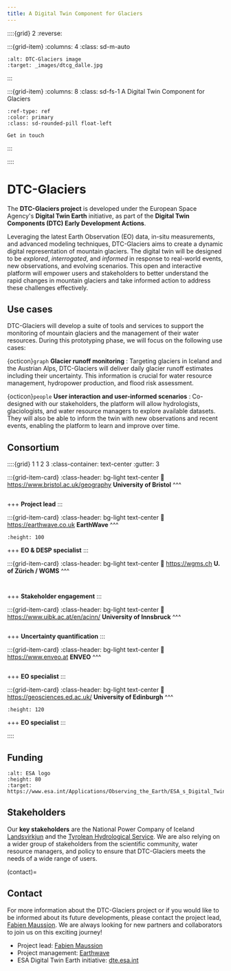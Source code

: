 ```yaml
---
title: A Digital Twin Component for Glaciers
---
```


::::{grid} 2
:reverse:

:::{grid-item}
:columns: 4
:class: sd-m-auto

```{image} img/dtcg_dalle_small.jpg
:alt: DTC-Glaciers image
:target: _images/dtcg_dalle.jpg
```

:::

:::{grid-item}
:columns: 8
:class: sd-fs-1
A Digital Twin Component for Glaciers

```{button-ref} contact
:ref-type: ref
:color: primary
:class: sd-rounded-pill float-left

Get in touch
```

:::

::::

# DTC-Glaciers

The **DTC-Glaciers project** is developed under the European Space Agency's **Digital Twin Earth** initiative, as part of the **Digital Twin Components (DTC) Early Development Actions**.

Leveraging the latest Earth Observation (EO) data, in-situ measurements, and advanced modeling techniques, DTC-Glaciers aims to create a dynamic digital representation of mountain glaciers. The digital twin will be designed to be *explored*, *interrogated*, and *informed* in response to real-world events, new observations, and evolving scenarios. This open and interactive platform will empower users and stakeholders to better understand the rapid changes in mountain glaciers and take informed action to address these challenges effectively.


## Use cases

DTC-Glaciers will develop a suite of tools and services to support the monitoring of mountain glaciers and the management of their water resources. During this prototyping phase, we will focus on the following use cases:

{octicon}`graph` **Glacier runoff monitoring**
: Targeting glaciers in Iceland and the Austrian Alps, DTC-Glaciers will deliver daily glacier runoff estimates including their uncertainty. This information is crucial for water resource management, hydropower production, and flood risk assessment.

{octicon}`people` **User interaction and user-informed scenarios**
: Co-designed with our stakeholders, the platform will allow hydrologists, glaciologists, and water resource managers to explore available datasets. They will also be able to inform the twin with new observations and recent events, enabling the platform to learn and improve over time.

## Consortium

::::{grid} 1 1 2 3
:class-container: text-center
:gutter: 3

:::{grid-item-card}
:class-header: bg-light text-center
:link: https://www.bristol.ac.uk/geography
**University of Bristol**
^^^
```{image} img/logos/UoB.svg
```

+++
**Project lead**
:::

:::{grid-item-card}
:class-header: bg-light text-center
:link: https://earthwave.co.uk
**EarthWave**
^^^
```{image} img/logos/earthwave.png
:height: 100
```

+++
**EO & DESP specialist**
:::

:::{grid-item-card}
:class-header: bg-light text-center
:link: https://wgms.ch
**U. of Zürich / WGMS**
^^^
```{image} img/logos/UoZ.png
```

```{image} img/logos/wgms.png
```

+++
**Stakeholder engagement**
:::

:::{grid-item-card}
:class-header: bg-light text-center
:link: https://www.uibk.ac.at/en/acinn/
**University of Innsbruck**
^^^
```{image} img/logos/UIBK.png
```

+++
**Uncertainty quantification**
:::

:::{grid-item-card}
:class-header: bg-light text-center
:link: https://www.enveo.at
**ENVEO**
^^^
```{image} img/logos/enveo.png
```

+++
**EO specialist**
:::

:::{grid-item-card}
:class-header: bg-light text-center
:link: https://geosciences.ed.ac.uk/
**University of Edinburgh**
^^^
```{image} img/logos/UoE.png
:height: 120
```

+++
**EO specialist**
:::

::::

## Funding

```{image} img/esa-logo-png.png
:alt: ESA logo
:height: 80
:target: https://www.esa.int/Applications/Observing_the_Earth/ESA_s_Digital_Twin_Earth_programme_building_a_virtual_model_for_a_changing_planet
```

## Stakeholders

Our **key stakeholders** are the National Power Company of Iceland [Landsvirkjun](https://www.landsvirkjun.com/) and the [Tyrolean Hydrological Service](https://www.tirol.gv.at/umwelt/wasserwirtschaft/wasserkreislauf/hydro-online). We are also relying on a wider group of stakeholders from the scientific community, water resource managers, and policy to ensure that DTC-Glaciers meets the needs of a wide range of users.

(contact)=
## Contact

For more information about the DTC-Glaciers project or if you would like to be informed about its future developments, please contact the project lead, [Fabien Maussion](https://fabienmaussion.info). We are always looking for new partners and collaborators to join us on this exciting journey!

- Project lead: [Fabien Maussion](https://fabienmaussion.info)
- Project management: [Earthwave](https://earthwave.co.uk)
- ESA Digital Twin Earth initiative: [dte.esa.int](https://dte.esa.int)
